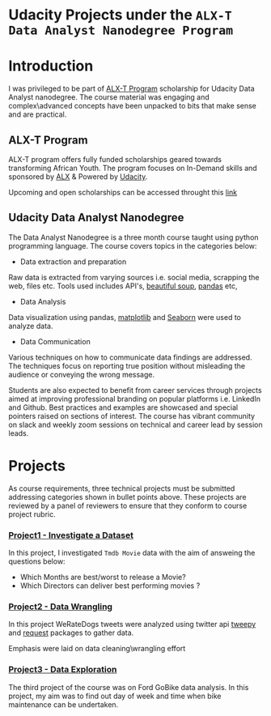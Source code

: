# Udacity Projects under the `ALX-T Data Analyst Nanodegree Program`

# Introduction

I was privileged to be part of [ALX-T Program](https://www.alx-t.com/) scholarship for Udacity Data Analyst nanodegree. The course material was engaging and complex\advanced concepts have been unpacked to bits that make sense and are practical.

## ALX-T Program

ALX-T program offers fully funded scholarships geared towards transforming African Youth. The program focuses on In-Demand skills and sponsored by [ALX](https://www.alxafrica.com/) & Powered by [Udacity](https://www.udacity.com/).

Upcoming and open scholarships can be accessed throught this [link](https://www.alx-t.com/catalog/)

## Udacity Data Analyst Nanodegree

The Data Analyst Nanodegree is a three month course taught using python programming language. The course covers topics in the categories below:

* Data extraction and preparation

Raw data is extracted from varying sources i.e. social media, scrapping the web, files etc. Tools used includes API's, [beautiful soup](https://www.crummy.com/software/BeautifulSoup/bs4/doc/), [pandas](https://pandas.pydata.org/)  etc,

* Data Analysis

Data visualization using pandas, [matplotlib](https://matplotlib.org/) and [Seaborn](https://seaborn.pydata.org/) were used to analyze data.

* Data Communication

Various techniques on how to communicate data findings are addressed. The techniques focus on reporting true position without misleading the audience or conveying the wrong message.

Students are also expected to benefit from career services through projects aimed at improving  professional branding on popular platforms i.e. LinkedIn and Github. Best practices and examples are showcased and special pointers raised on sections of interest. The course has vibrant community on slack and weekly zoom sessions on technical and career lead by session leads.

# Projects

As course requirements, three technical projects must be submitted addressing categories shown in bullet points above. These projects are reviewed by a panel of reviewers to ensure that they conform to course project rubric.

### [Project1 - Investigate a Dataset](https://github.com/nateKiprotich/Udacity-Projects/tree/main/Project1%20-%20Investigate%20a%20Dataset)

In this project, I investigated `Tmdb Movie` data with the aim of answeing the questions below:
* Which Months are best/worst to release a Movie?
* Which Directors can deliver best performing movies ?

### [Project2 - Data Wrangling](https://github.com/nateKiprotich/Udacity-Projects/tree/main/Project2%20-%20Data%20Wrangling)

In this project WeRateDogs tweets were analyzed using twitter api [tweepy](https://www.tweepy.org/) and [request](https://pypi.org/project/requests/) packages to gather data.

Emphasis were laid on data cleaning\wrangling effort

### [Project3 - Data Exploration](https://github.com/nateKiprotich/Udacity-Projects/tree/main/Project3%20-%20Data%20Exploration)

The third project of the course was on Ford GoBike data analysis. In this project, my aim was to find out day of week and time when bike maintenance can be undertaken.